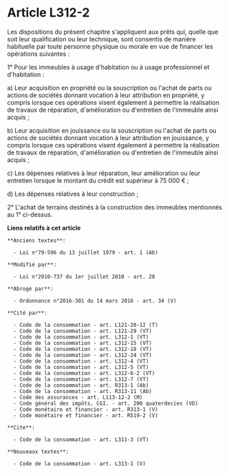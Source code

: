 # Article L312-2

Les dispositions du présent chapitre s'appliquent aux prêts qui, quelle que soit leur qualification ou leur technique, sont
consentis de manière habituelle par toute personne physique ou morale en vue de financer les opérations suivantes :

1° Pour les immeubles à usage d'habitation ou à usage professionnel et d'habitation : 

a) Leur acquisition en propriété ou la souscription ou l'achat de parts ou actions de sociétés donnant vocation à leur
attribution en propriété, y compris lorsque ces opérations visent également à permettre la réalisation de travaux de
réparation, d'amélioration ou d'entretien de l'immeuble ainsi acquis ; 

b) Leur acquisition en jouissance ou la souscription ou l'achat de parts ou actions de sociétés donnant vocation à leur
attribution en jouissance, y compris lorsque ces opérations visent également à permettre la réalisation de travaux de
réparation, d'amélioration ou d'entretien de l'immeuble ainsi acquis ; 

c) Les dépenses relatives à leur réparation, leur amélioration ou leur entretien lorsque le montant du crédit est supérieur à
75 000 € ; 

d) Les dépenses relatives à leur construction ;

2° L'achat de terrains destinés à la construction des immeubles mentionnés au 1° ci-dessus.

**Liens relatifs à cet article**

	**Anciens textes**:

	  - Loi n°79-596 du 13 juillet 1979 - art. 1 (Ab)

	**Modifié par**:

	  - Loi n°2010-737 du 1er juillet 2010 - art. 20

	**Abrogé par**:

	  - Ordonnance n°2016-301 du 14 mars 2016 - art. 34 (V)

	**Cité par**:

	  - Code de la consommation - art. L121-20-12 (T)
	  - Code de la consommation - art. L121-29 (VT)
	  - Code de la consommation - art. L312-1 (VT)
	  - Code de la consommation - art. L312-15 (VT)
	  - Code de la consommation - art. L312-18 (VT)
	  - Code de la consommation - art. L312-24 (VT)
	  - Code de la consommation - art. L312-4 (VT)
	  - Code de la consommation - art. L312-5 (VT)
	  - Code de la consommation - art. L312-6-2 (VT)
	  - Code de la consommation - art. L312-7 (VT)
	  - Code de la consommation - art. R313-1 (Ab)
	  - Code de la consommation - art. R313-11 (Ab)
	  - Code des assurances - art. L113-12-2 (M)
	  - Code général des impôts, CGI. - art. 200 quaterdecies (VD)
	  - Code monétaire et financier - art. R313-1 (V)
	  - Code monétaire et financier - art. R519-2 (V)

	**Cite**:

	  - Code de la consommation - art. L311-3 (VT)

	**Nouveaux textes**:

	  - Code de la consommation - art. L313-1 (V)
